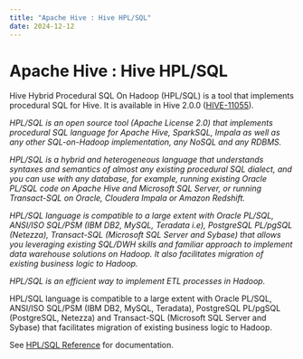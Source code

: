 ```yaml
---
title: "Apache Hive : Hive HPL/SQL"
date: 2024-12-12
---
```










# Apache Hive : Hive HPL/SQL






Hive Hybrid Procedural SQL On Hadoop (HPL/SQL) is a tool that implements procedural SQL for Hive. It is available in Hive 2.0.0 ([HIVE-11055](https://issues.apache.org/jira/browse/HIVE-11055)).

*HPL/SQL is an open source tool (Apache License 2.0) that implements procedural SQL language for Apache Hive, SparkSQL, Impala as well as any other SQL-on-Hadoop implementation, any NoSQL and any RDBMS.*

*HPL/SQL is a hybrid and heterogeneous language that understands syntaxes and semantics of almost any existing procedural SQL dialect, and you can use with any database, for example, running existing Oracle PL/SQL code on Apache Hive and Microsoft SQL Server, or running Transact-SQL on Oracle, Cloudera Impala or Amazon Redshift.*

*HPL/SQL language is compatible to a large extent with Oracle PL/SQL, ANSI/ISO SQL/PSM (IBM DB2, MySQL, Teradata i.e), PostgreSQL PL/pgSQL (Netezza), Transact-SQL (Microsoft SQL Server and Sybase) that allows you leveraging existing SQL/DWH skills and familiar approach to implement data warehouse solutions on Hadoop. It also facilitates migration of existing business logic to Hadoop.*

*HPL/SQL is an efficient way to implement ETL processes in Hadoop.*

HPL/SQL language is compatible to a large extent with Oracle PL/SQL, ANSI/ISO SQL/PSM (IBM DB2, MySQL, Teradata), PostgreSQL PL/pgSQL (PostgreSQL, Netezza) and Transact-SQL (Microsoft SQL Server and Sybase) that facilitates migration of existing business logic to Hadoop.

See [HPL/SQL Reference](http://www.hplsql.org/doc) for documentation.

 



 

 

